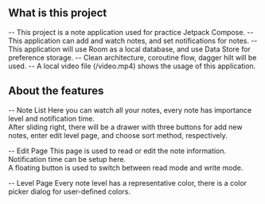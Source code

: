 ## What is this project
-- This project is a note application used for practice Jetpack Compose.
-- This application can add and watch notes, and set notifications for notes.
-- This application will use Room as a local database, and use Data Store for preference storage.
-- Clean architecture, coroutine flow, dagger hilt will be used.
-- A local video file (/video.mp4) shows the usage of this application.

## About the features
-- Note List
Here you can watch all your notes, every note has importance level and notification time.<br>
After sliding right, there will be a drawer with three buttons for add new notes, enter
edit level page, and choose sort method, respectively.<br>

-- Edit Page
This page is used to read or edit the note information. Notification time can be setup here.<br>
A floating button is used to switch between read mode and write mode.<br>

-- Level Page
Every note level has a representative color, there is a color picker dialog for user-defined colors.
